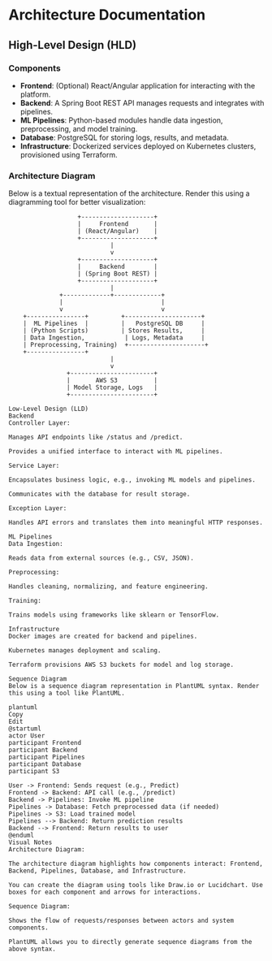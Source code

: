 # Architecture Documentation

## High-Level Design (HLD)
### Components
- **Frontend**: (Optional) React/Angular application for interacting with the platform.
- **Backend**: A Spring Boot REST API manages requests and integrates with pipelines.
- **ML Pipelines**: Python-based modules handle data ingestion, preprocessing, and model training.
- **Database**: PostgreSQL for storing logs, results, and metadata.
- **Infrastructure**: Dockerized services deployed on Kubernetes clusters, provisioned using Terraform.

### Architecture Diagram
Below is a textual representation of the architecture. Render this using a diagramming tool for better visualization:

```plaintext
                   +--------------------+
                   |     Frontend       |
                   | (React/Angular)    |
                   +--------------------+
                            |
                            v
                   +--------------------+
                   |     Backend        |
                   | (Spring Boot REST) |
                   +--------------------+
                            |
              +-------------+-------------+
              |                           |
              v                           v
    +----------------+         +---------------------+
    |  ML Pipelines  |         |   PostgreSQL DB     |
    | (Python Scripts)         | Stores Results,     |
    | Data Ingestion,           | Logs, Metadata     |
    | Preprocessing, Training)  +---------------------+
    +----------------+
                            |
                            v
                +-----------------------+
                |       AWS S3          |
                | Model Storage, Logs   |
                +-----------------------+

Low-Level Design (LLD)
Backend
Controller Layer:

Manages API endpoints like /status and /predict.

Provides a unified interface to interact with ML pipelines.

Service Layer:

Encapsulates business logic, e.g., invoking ML models and pipelines.

Communicates with the database for result storage.

Exception Layer:

Handles API errors and translates them into meaningful HTTP responses.

ML Pipelines
Data Ingestion:

Reads data from external sources (e.g., CSV, JSON).

Preprocessing:

Handles cleaning, normalizing, and feature engineering.

Training:

Trains models using frameworks like sklearn or TensorFlow.

Infrastructure
Docker images are created for backend and pipelines.

Kubernetes manages deployment and scaling.

Terraform provisions AWS S3 buckets for model and log storage.

Sequence Diagram
Below is a sequence diagram representation in PlantUML syntax. Render this using a tool like PlantUML.

plantuml
Copy
Edit
@startuml
actor User
participant Frontend
participant Backend
participant Pipelines
participant Database
participant S3

User -> Frontend: Sends request (e.g., Predict)
Frontend -> Backend: API call (e.g., /predict)
Backend -> Pipelines: Invoke ML pipeline
Pipelines -> Database: Fetch preprocessed data (if needed)
Pipelines -> S3: Load trained model
Pipelines --> Backend: Return prediction results
Backend --> Frontend: Return results to user
@enduml
Visual Notes
Architecture Diagram:

The architecture diagram highlights how components interact: Frontend, Backend, Pipelines, Database, and Infrastructure.

You can create the diagram using tools like Draw.io or Lucidchart. Use boxes for each component and arrows for interactions.

Sequence Diagram:

Shows the flow of requests/responses between actors and system components.

PlantUML allows you to directly generate sequence diagrams from the above syntax.